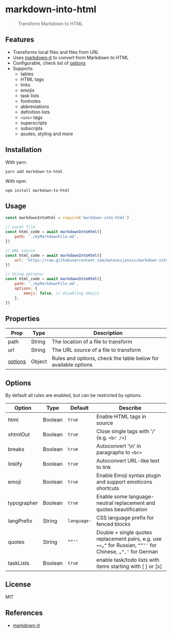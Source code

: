 # markdown-into-html

> Transform Markdown to HTML

## Features

-   Transforms local files and files from URL
-   Uses [markdown-it](https://github.com/markdown-it/markdown-it) to convert from Markdown to HTML
-   Configurable, check list of [options](#Options)
-   Supports:
    -   tables
    -   HTML tags
    -   links
    -   emojis
    -   task lists
    -   footnotes
    -   abbreviations
    -   definition lists
    -   `<ins>` tags
    -   superscripts
    -   subscripts
    -   qoutes, styling and more

## Installation

With yarn:

```
yarn add markdown-to-html
```

With npm:

```
npm install markdown-to-html
```

## Usage

```javascript
const markdownIntoHtml = require('markdown-into-html')

// Local file
const html_code = await markdownIntoHtml({
    path: './myMarkdownFile.md',
})

// URL source
const html_code = await markdownIntoHtml({
    url: 'https://raw.githubusercontent.com/mateuszjanusz/markdown-into-html/master/README.md',
})

// Using options:
const html_code = await markdownIntoHtml({
    path: './myMarkdownFile.md',
    options: {
        emoji: false, // disabling emojis
    },
})
```

## Properties

| Prop                | Type   | Description                                                    |
| ------------------- | ------ | -------------------------------------------------------------- |
| path                | String | The location of a file to transform                            |
| url                 | String | The URL source of a file to transform                          |
| [options](#Options) | Object | Rules and options, check the table below for available options |

## Options

By default all rules are enabled, but can be restricted by options.

| Option      | Type    | Default     | Describe                                                                                                     |
| ----------- | ------- | ----------- | ------------------------------------------------------------------------------------------------------------ |
| html        | Boolean | `true`      | Enable HTML tags in source                                                                                   |
| xhtmlOut    | Boolean | `true`      | Close single tags with '/' (e.g. `<br />`)                                                                   |
| breaks      | Boolean | `true`      | Autoconvert '\n' in paragraphs to `<br>`                                                                     |
| linkify     | Boolean | `true`      | Autoconvert URL-like text to link                                                                            |
| emoji       | Boolean | `true`      | Enable Emoji syntax plugin and support emoticons shortcuts                                                   |
| typographer | Boolean | `true`      | Enable some language-neutral replacement and quotes beautification                                           |
| langPrefix  | String  | `language-` | CSS language prefix for fenced blocks                                                                        |
| quotes      | String  | `“”‘’`      | Double + single quotes replacement pairs, e.g. use `«»„“` for Russian, `“”‘’` for Chinese, `„“‚‘` for German |
| taskLists   | Boolean | `true`      | enable task/todo lists with items starting with [ ] or [x]                                                   |

## License

MIT

## References

-   [markdown-it](https://github.com/markdown-it/markdown-it)
